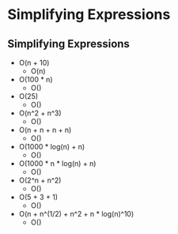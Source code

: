 # Simplifying Expressions

## Simplifying Expressions

* O(n + 10)
  * O(n)
* O(100 * n)
  * O()
* O(25)
  * O()
* O(n^2 + n^3)
  * O()
* O(n + n + n + n)
  * O()
* O(1000 * log(n) + n)
  * O()
* O(1000 * n * log(n) + n)
  * O()
* O(2^n + n^2)
  * O()
* O(5 + 3 + 1)
  * O()
* O(n + n^(1/2) + n^2 + n * log(n)^10)
  * O()